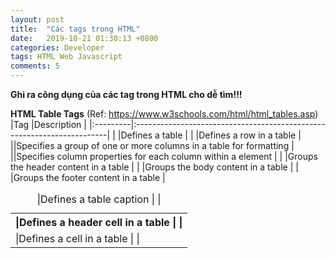 ```yaml
---
layout: post
title:  "Các tags trong HTML"
date:   2019-10-21 01:30:13 +0800
categories: Developer
tags: HTML Web Javascript
comments: 5
---
```


**Ghi ra công dụng của các tag trong HTML cho dễ tìm!!!**

**HTML Table Tags** (Ref: https://www.w3schools.com/html/html_tables.asp)
|Tag 	     |Description                                                             |
|:---------|:-----------------------------------------------------------------------|
|<table> 	 |Defines a table                                                         |
|<th> 	   |Defines a header cell in a table                                        |
|<tr> 	   |Defines a row in a table                                                |
|<td> 	   |Defines a cell in a table                                               |
|<caption> |Defines a table caption                                                 |
|<colgroup>|Specifies a group of one or more columns in a table for formatting      |
|<col> 	   |Specifies column properties for each column within a <colgroup> element |
|<thead> 	 |Groups the header content in a table                                    |
|<tbody> 	 |Groups the body content in a table                                      |
|<tfoot> 	 |Groups the footer content in a table                                    |
